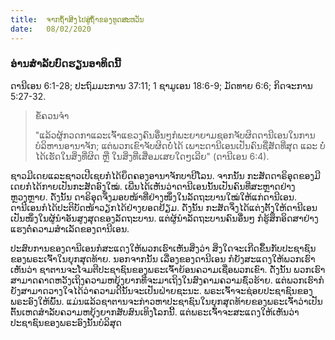 ```yaml
---
title:  ຈາກຖ້ຳສິງໄປສູ່ຖ້ຳຂອງທູດສະຫວັນ
date:   08/02/2020
---
```


### ອ່ານສຳລັບບົດຮຽນອາທິດນີ້
ດານີເອນ 6:1-28; ປະຖົມມະການ 37:11; 1 ຊາມູເອນ 18:6-9; ມັດທາຍ 6:6; ກິດຈະການ 5:27-32.

> <p>ຂໍ້ຄວນຈຳ</p>
> "ແລ້ວຜູ້ກວດກາແລະເຈົ້າແຂວງຄົນອື່ນໆກໍພະຍາຍາມຊອກຈັບຜິດດານີເອນໃນການບໍລິຫານອານາຈັກ; ແຕ່ພວກເຂົາຈັບຜິດບໍ່ໄດ້ ເພາະດານີເອນເປັນຄົນຊື່ສັດທີ່ສຸດ ແລະ ບໍ່ໄດ້ເຮັດໃນສິ່ງທີ່ຜິດ ຫຼື ໃນສິ່ງທີ່ເສື່ອມເສຍໃດໆເລີຍ" (ດານີເອນ 6:4).

ຊາວມີເດຍແລະຊາວເປີເຊຍກໍໄດ້ຍຶດຄອງອານາຈັກບາບີໂລນ. ຈາກນັ້ນ ກະສັດດາຣິອຸດຂອງມີເດຍກໍໄດ້ກາຍເປັນກະສັດອົງໃໝ່. ເພີ່ນໄດ້ເຫັນວ່າດານີເອນນັ້ນເປັນຄົນທີ່ສະຫຼາດຢ່າງຫຼວງຫຼາຍ. ດັ່ງນັ້ນ ດາຣິອຸດຈຶ່ງມອບໜ້າທີ່ຢ່າງໜຶ່ງໃນລັດຖະບານໃໝ່ໃຫ້ແກ່ດານີເອນ. ດານີເອນກໍໄດ້ປະຕິບັດໜ້າວຽກໄດ້ຢ່າງຍອດຢ້ຽມ. ດັ່ງນັ້ນ ກະສັດຈຶ່ງໄດ້ແຕ່ງຕັ້ງໃຫ້ດານີເອນເປັນໜຶ່ງໃນຜູ້ນຳອັນສູງສຸດຂອງລັດຖະບານ. ແຕ່ຜູ້ນຳລັດຖະບານຄົນອື່ນໆ ກໍຮູ້ສຶກອິດສາຢ່າງແຮງຕໍ່ຄວາມສຳເລັດຂອງດານີເອນ.

ປະສົບການຂອງດານີເອນກໍສະແດງໃຫ້ພວກເຮົາເຫັນສິ່ງວ່າ ສິ່ງໃດຈະເກີດຂຶ້ນກັບປະຊາຊົນຂອງພຣະເຈົ້າໃນຍຸກສຸດທ້າຍ. ນອກຈາກນັ້ນ ເລື່ອງຂອງດານີເອນ ກໍຍັງສະແດງໃຫ້ພວກເຮົາເຫັນວ່າ ຊາຕານຈະໂຈມຕີປະຊາຊົນຂອງພຣະເຈົ້າຍ້ອນຄວາມເຊື່ອພວກເຂົາ. ດັ່ງນັ້ນ ພວກເຮົາສາມາດຄາດຫວັງເຖິງຄວາມຫຍຸ້ງຍາກທີ່ຈະມາເຖິງໃນສົງຄາມຄວາມຊົ່ວຮ້າຍ. ແຕ່ພວກເຮົາກໍຍັງສາມາດວາງໃຈໄດ້ວ່າຄວາມດີນັ້ນຈະເປັນຝ່າຍຊະນະ. ພຣະເຈົ້າຈະຊ່ອຍປະຊາຊົນຂອງພຣະອົງໃຫ້ພົ້ນ. ແມ່ນແລ້ວຊາຕານຈະກ່າວຫາປະຊາຊົນໃນຍຸກສຸດທ້າຍຂອງພຣະເຈົ້າວ່າເປັນຕົ້ນເຫດສຳລັບຄວາມຫຍຸ້ງຍາກສັບສົນເທິງໂລກນີ້. ແຕ່ພຣະເຈົ້າຈະສະແດງໃຫ້ເຫັນວ່າ ປະຊາຊົນຂອງພຣະອົງນັ້ນບໍລິສຸດ